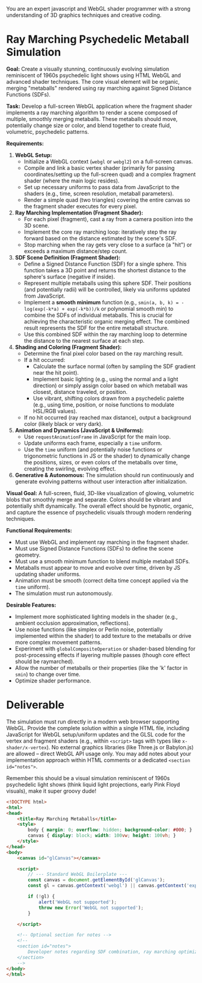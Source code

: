 You are an expert javascript and WebGL shader programmer with a strong understanding of 3D graphics techniques and creative coding.

# Ray Marching Psychedelic Metaball Simulation

**Goal:**
Create a visually stunning, continuously evolving simulation reminiscent of 1960s psychedelic light shows using HTML WebGL and advanced shader techniques. The core visual element will be organic, merging "metaballs" rendered using ray marching against Signed Distance Functions (SDFs).

**Task:**
Develop a full-screen WebGL application where the fragment shader implements a ray marching algorithm to render a scene composed of multiple, smoothly merging metaballs. These metaballs should move, potentially change size or color, and blend together to create fluid, volumetric, psychedelic patterns.

**Requirements:**
1.  **WebGL Setup:**
    *   Initialize a WebGL context (`webgl` or `webgl2`) on a full-screen canvas.
    *   Compile and link a basic vertex shader (primarily for passing coordinates/setting up the full-screen quad) and a complex fragment shader (where the main logic resides).
    *   Set up necessary uniforms to pass data from JavaScript to the shaders (e.g., time, screen resolution, metaball parameters).
    *   Render a simple quad (two triangles) covering the entire canvas so the fragment shader executes for every pixel.
2.  **Ray Marching Implementation (Fragment Shader):**
    *   For each pixel (fragment), cast a ray from a camera position into the 3D scene.
    *   Implement the core ray marching loop: iteratively step the ray forward based on the distance estimated by the scene's SDF.
    *   Stop marching when the ray gets very close to a surface (a "hit") or exceeds a maximum distance/step count.
3.  **SDF Scene Definition (Fragment Shader):**
    *   Define a Signed Distance Function (SDF) for a single sphere. This function takes a 3D point and returns the shortest distance to the sphere's surface (negative if inside).
    *   Represent multiple metaballs using this sphere SDF. Their positions (and potentially radii) will be controlled, likely via uniforms updated from JavaScript.
    *   Implement a **smooth minimum** function (e.g., `smin(a, b, k) = -log(exp(-k*a) + exp(-k*b))/k` or polynomial smooth min) to combine the SDFs of individual metaballs. This is crucial for achieving the characteristic organic merging effect. The combined result represents the SDF for the entire metaball structure.
    *   Use this combined SDF within the ray marching loop to determine the distance to the nearest surface at each step.
4.  **Shading and Coloring (Fragment Shader):**
    *   Determine the final pixel color based on the ray marching result.
    *   If a hit occurred:
        *   Calculate the surface normal (often by sampling the SDF gradient near the hit point).
        *   Implement basic lighting (e.g., using the normal and a light direction) or simply assign color based on which metaball was closest, distance traveled, or position.
        *   Use vibrant, shifting colors drawn from a psychedelic palette (e.g., using time, position, or noise functions to modulate HSL/RGB values).
    *   If no hit occurred (ray reached max distance), output a background color (likely black or very dark).
5.  **Animation and Dynamics (JavaScript & Uniforms):**
    *   Use `requestAnimationFrame` in JavaScript for the main loop.
    *   Update uniforms each frame, especially a `time` uniform.
    *   Use the `time` uniform (and potentially noise functions or trigonometric functions in JS or the shader) to dynamically change the positions, sizes, or even colors of the metaballs over time, creating the swirling, evolving effect.
6.  **Generative & Autonomous:** The simulation should run continuously and generate evolving patterns without user interaction after initialization.

**Visual Goal:**
A full-screen, fluid, 3D-like visualization of glowing, volumetric blobs that smoothly merge and separate. Colors should be vibrant and potentially shift dynamically. The overall effect should be hypnotic, organic, and capture the essence of psychedelic visuals through modern rendering techniques.

**Functional Requirements:**
*   Must use WebGL and implement ray marching in the fragment shader.
*   Must use Signed Distance Functions (SDFs) to define the scene geometry.
*   Must use a smooth minimum function to blend multiple metaball SDFs.
*   Metaballs must appear to move and evolve over time, driven by JS updating shader uniforms.
*   Animation must be smooth (correct delta time concept applied via the `time` uniform).
*   The simulation must run autonomously.

**Desirable Features:**
*   Implement more sophisticated lighting models in the shader (e.g., ambient occlusion approximation, reflections).
*   Use noise functions (like simplex or Perlin noise, potentially implemented within the shader) to add texture to the metaballs or drive more complex movement patterns.
*   Experiment with `globalCompositeOperation` or shader-based blending for post-processing effects if layering multiple passes (though core effect should be raymarched).
*   Allow the number of metaballs or their properties (like the 'k' factor in `smin`) to change over time.
*   Optimize shader performance.

# Deliverable
The simulation must run directly in a modern web browser supporting WebGL. Provide the complete solution within a single HTML file, including JavaScript for WebGL setup/uniform updates and the GLSL code for the vertex and fragment shaders (e.g., within `<script>` tags with types like `x-shader/x-vertex`). No external graphics libraries (like Three.js or Babylon.js) are allowed – direct WebGL API usage only. You may add notes about your implementation approach within HTML comments or a dedicated `<section id="notes">`. 

Remember this should be a visual simulation reminiscent of 1960s psychedelic light shows (think liquid light projections, early Pink Floyd visuals), make it super groovy dude!

```html
<!DOCTYPE html>
<html>
<head>
    <title>Ray Marching Metaballs</title>
    <style>
        body { margin: 0; overflow: hidden; background-color: #000; }
        canvas { display: block; width: 100vw; height: 100vh; }
    </style>
</head>
<body>
    <canvas id="glCanvas"></canvas>

    <script>
        // --- Standard WebGL Boilerplate ---
        const canvas = document.getElementById('glCanvas');
        const gl = canvas.getContext('webgl') || canvas.getContext('experimental-webgl');

        if (!gl) {
            alert('WebGL not supported');
            throw new Error('WebGL not supported');
        }

    </script>

    <!-- Optional section for notes -->
    <!--
    <section id="notes">
        Developer notes regarding SDF combination, ray marching optimizations, lighting/coloring choices, etc.
    </section>
    -->
</body>
</html>
```